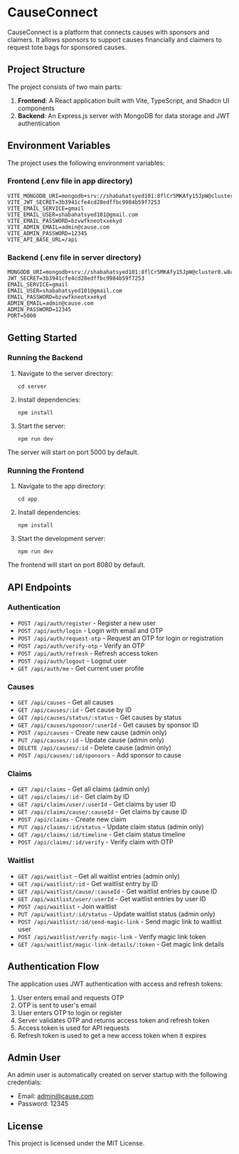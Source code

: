 # CauseConnect

CauseConnect is a platform that connects causes with sponsors and claimers. It allows sponsors to support causes financially and claimers to request tote bags for sponsored causes.

## Project Structure

The project consists of two main parts:

1. **Frontend**: A React application built with Vite, TypeScript, and Shadcn UI components
2. **Backend**: An Express.js server with MongoDB for data storage and JWT authentication

## Environment Variables

The project uses the following environment variables:

### Frontend (.env file in app directory)
```
VITE_MONGODB_URI=mongodb+srv://shabahatsyed101:8flCr5MKAfy15JpW@cluster0.w8cgqlr.mongodb.net/
VITE_JWT_SECRET=3b3941cfe4cd28edffbc9984b59f7253
VITE_EMAIL_SERVICE=gmail
VITE_EMAIL_USER=shabahatsyed101@gmail.com
VITE_EMAIL_PASSWORD=bzvwfkneotxxekyd
VITE_ADMIN_EMAIL=admin@cause.com
VITE_ADMIN_PASSWORD=12345
VITE_API_BASE_URL=/api
```

### Backend (.env file in server directory)
```
MONGODB_URI=mongodb+srv://shabahatsyed101:8flCr5MKAfy15JpW@cluster0.w8cgqlr.mongodb.net/
JWT_SECRET=3b3941cfe4cd28edffbc9984b59f7253
EMAIL_SERVICE=gmail
EMAIL_USER=shabahatsyed101@gmail.com
EMAIL_PASSWORD=bzvwfkneotxxekyd
ADMIN_EMAIL=admin@cause.com
ADMIN_PASSWORD=12345
PORT=5000
```

## Getting Started

### Running the Backend

1. Navigate to the server directory:
   ```
   cd server
   ```

2. Install dependencies:
   ```
   npm install
   ```

3. Start the server:
   ```
   npm run dev
   ```

The server will start on port 5000 by default.

### Running the Frontend

1. Navigate to the app directory:
   ```
   cd app
   ```

2. Install dependencies:
   ```
   npm install
   ```

3. Start the development server:
   ```
   npm run dev
   ```

The frontend will start on port 8080 by default.

## API Endpoints

### Authentication
- `POST /api/auth/register` - Register a new user
- `POST /api/auth/login` - Login with email and OTP
- `POST /api/auth/request-otp` - Request an OTP for login or registration
- `POST /api/auth/verify-otp` - Verify an OTP
- `POST /api/auth/refresh` - Refresh access token
- `POST /api/auth/logout` - Logout user
- `GET /api/auth/me` - Get current user profile

### Causes
- `GET /api/causes` - Get all causes
- `GET /api/causes/:id` - Get cause by ID
- `GET /api/causes/status/:status` - Get causes by status
- `GET /api/causes/sponsor/:userId` - Get causes by sponsor ID
- `POST /api/causes` - Create new cause (admin only)
- `PUT /api/causes/:id` - Update cause (admin only)
- `DELETE /api/causes/:id` - Delete cause (admin only)
- `POST /api/causes/:id/sponsors` - Add sponsor to cause

### Claims
- `GET /api/claims` - Get all claims (admin only)
- `GET /api/claims/:id` - Get claim by ID
- `GET /api/claims/user/:userId` - Get claims by user ID
- `GET /api/claims/cause/:causeId` - Get claims by cause ID
- `POST /api/claims` - Create new claim
- `PUT /api/claims/:id/status` - Update claim status (admin only)
- `GET /api/claims/:id/timeline` - Get claim status timeline
- `POST /api/claims/:id/verify` - Verify claim with OTP

### Waitlist
- `GET /api/waitlist` - Get all waitlist entries (admin only)
- `GET /api/waitlist/:id` - Get waitlist entry by ID
- `GET /api/waitlist/cause/:causeId` - Get waitlist entries by cause ID
- `GET /api/waitlist/user/:userId` - Get waitlist entries by user ID
- `POST /api/waitlist` - Join waitlist
- `PUT /api/waitlist/:id/status` - Update waitlist status (admin only)
- `POST /api/waitlist/:id/send-magic-link` - Send magic link to waitlist user
- `POST /api/waitlist/verify-magic-link` - Verify magic link token
- `GET /api/waitlist/magic-link-details/:token` - Get magic link details

## Authentication Flow

The application uses JWT authentication with access and refresh tokens:

1. User enters email and requests OTP
2. OTP is sent to user's email
3. User enters OTP to login or register
4. Server validates OTP and returns access token and refresh token
5. Access token is used for API requests
6. Refresh token is used to get a new access token when it expires

## Admin User

An admin user is automatically created on server startup with the following credentials:
- Email: admin@cause.com
- Password: 12345

## License

This project is licensed under the MIT License.
